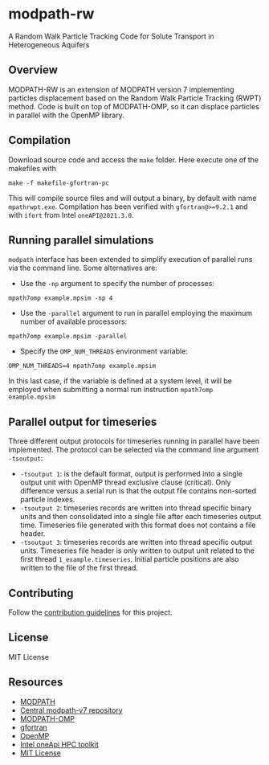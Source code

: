 # modpath-rw
A Random Walk Particle Tracking Code for Solute Transport in Heterogeneous Aquifers

## Overview
MODPATH-RW is an extension of MODPATH version 7 implementing particles displacement based on the Random Walk Particle Tracking (RWPT) method. Code is built on top of MODPATH-OMP, so it can displace particles in parallel with the OpenMP library. 

## Compilation
Download source code and access the `make` folder. Here execute one of the makefiles with

```
make -f makefile-gfortran-pc
```

This will compile source files and will output a binary, by default with name `mpathrwpt.exe`. 
Compilation has been verified with ``gfortran@>=9.2.1`` and with ``ifort`` from Intel ``oneAPI@2021.3.0``.


## Running parallel simulations
``modpath`` interface has been extended to simplify execution of parallel runs via the command line. 
Some alternatives are:

- Use the ``-np`` argument to specify the number of processes:
```
mpath7omp example.mpsim -np 4 
```

- Use the ``-parallel`` argument to run in parallel employing the maximum number of available processors:

```
mpath7omp example.mpsim -parallel 
```

- Specify the ``OMP_NUM_THREADS`` environment variable:
```
OMP_NUM_THREADS=4 mpath7omp example.mpsim
```
In this last case, if the variable is defined at a system level, it will be employed when submitting a normal run instruction ``mpath7omp example.mpsim``


## Parallel output for timeseries
Three different output protocols for timeseries running in parallel have been implemented. The protocol can be selected via the command line argument ``-tsoutput``:

- ``-tsoutput 1``: is the default format, output is performed into a single output unit with OpenMP thread exclusive clause (critical). Only difference versus a serial run is that the output file contains non-sorted particle indexes.
- ``-tsoutput 2``: timeseries records are written into thread specific binary units and then consolidated into a single file after each timeseries output time. Timeseries file generated with this format does not contains a file header.
- ``-tsoutput 3``: timeseries records are written into thread specific output units. Timeseries file header is only written to output unit related to the first thread ``1_example.timeseries``. Initial particle positions are also written to the file of the first thread.

## Contributing
Follow the [contribution guidelines](readme/CONTRIBUTING.md) for this project.

## License
MIT License

## Resources

* [MODPATH](https://www.usgs.gov/software/modpath-particle-tracking-model-modflow)
* [Central modpath-v7 repository](https://github.com/MODFLOW-USGS/modpath-v7)
* [MODPATH-OMP](https://github.com/MARSoluT/modpath-omp)
* [gfortran](https://gcc.gnu.org/wiki/GFortran)
* [OpenMP](https://www.openmp.org/)
* [Intel oneApi HPC toolkit](https://www.intel.com/content/www/us/en/developer/tools/oneapi/hpc-toolkit.html)
* [MIT License](https://mit-license.org/)
